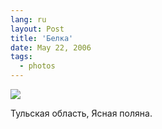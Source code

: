 ```yaml
---
lang: ru
layout: Post
title: 'Белка'
date: May 22, 2006
tags:
  - photos
---
```


![](http://wow.sapegin.me/3O0T1L11003W/MG-6928.jpg)

Тульская область, Ясная поляна.
